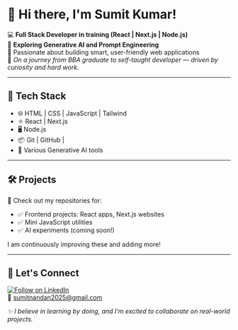 # 👋 Hi there, I'm Sumit Kumar!

💻 **Full Stack Developer in training (React | Next.js | Node.js)**  
🤖 **Exploring Generative AI and Prompt Engineering**  
🎯 Passionate about building smart, user-friendly web applications  
📌 *On a journey from BBA graduate to self-taught developer — driven by curiosity and hard work.*

---

## 🚀 **Tech Stack**
- 🌐 HTML | CSS | JavaScript | Tailwind
- ⚛️ React | Next.js
- 🖥️ Node.js
- 📦 Git | GitHub |
- 🤖 Various Generative AI tools 

---

## 🛠 **Projects**
👀 Check out my repositories for:
- ✅ Frontend projects: React apps, Next.js websites  
- ✅ Mini JavaScript utilities  
- ✅ AI experiments (coming soon!)

I am continuously improving these and adding more!

---


## 🔗 Let's Connect

[![Follow on LinkedIn](https://img.shields.io/badge/Follow%20on-LinkedIn-blue?logo=linkedin)](https://www.linkedin.com/in/sumit-kumar-73a161371)  
📧 [sumitnandan2025@gmail.com](mailto:sumitnandan2025@gmail.com)


_✨ I believe in learning by doing, and I’m excited to collaborate on real-world projects._  
